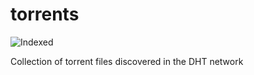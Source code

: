 torrents 
========
![Indexed](https://img.shields.io/badge/indexed-233360-blue)

Collection of torrent files discovered in the DHT network
